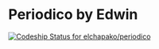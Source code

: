 # Periodico by Edwin

[ ![Codeship Status for elchapako/periodico](https://codeship.com/projects/42adaa20-9734-0134-d790-528343054e7b/status?branch=master)](https://codeship.com/projects/187020)
